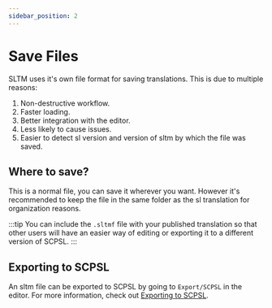 ```yaml
---
sidebar_position: 2
---
```


# Save Files

SLTM uses it's own file format for saving translations. This is due to multiple reasons:
1. Non-destructive workflow.
2. Faster loading.
3. Better integration with the editor.
4. Less likely to cause issues.
5. Easier to detect sl version and version of sltm by which the file was saved.

## Where to save?

This is a normal file, you can save it wherever you want. However it's recommended to keep the file in the same folder as the sl translation for organization reasons.

:::tip
You can include the `.sltmf` file with your published translation so that other users will have an easier way of editing or exporting it to a different version of SCPSL.
:::

## Exporting to SCPSL

An sltm file can be exported to SCPSL by going to `Export/SCPSL` in the editor. For more information, check out [Exporting to SCPSL](/manual/exporting/scpsl).